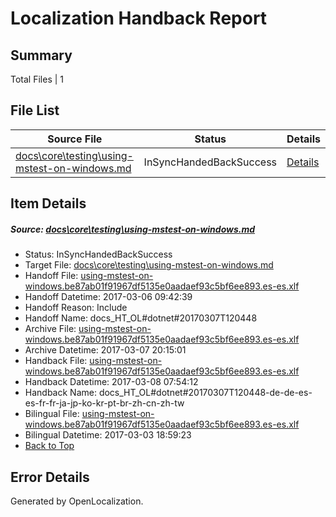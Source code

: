 # <a name='report-top'></a> Localization Handback Report

## Summary
 Total Files | 1

## File List
 Source File | Status | Details 
 ----------- | ------ | ------- 
 [docs\core\testing\using-mstest-on-windows.md](https://github.com/dotnet/docs/blob/095ebad90e3f0b188d208d22f6f16b9552f8ea86/docs/core/testing/using-mstest-on-windows.md) | InSyncHandedBackSuccess | [Details](#954eaa33198caa220b9979298dfd6224909aef7066)

## Item Details
##### <a name='954eaa33198caa220b9979298dfd6224909aef7066'></a> Source: [docs\core\testing\using-mstest-on-windows.md](https://github.com/dotnet/docs/blob/095ebad90e3f0b188d208d22f6f16b9552f8ea86/docs/core/testing/using-mstest-on-windows.md)
* Status: InSyncHandedBackSuccess
* Target File: [docs\core\testing\using-mstest-on-windows.md](https://github.com/dotnet/docs.es-es/blob/0d46f0a4100c006973b9d1d140947ff4f13d0424/docs/core/testing/using-mstest-on-windows.md)
* Handoff File: [using-mstest-on-windows.be87ab01f91967df5135e0aadaef93c5bf6ee893.es-es.xlf](https://github.com/dotnet/docs.handoff/blob/d5bb42ac0a106dff8e1c5b2651412bc9945e21fc/ol-handoff/dotnet/docs.es-es/master/dotnet-core/using-mstest-on-windows.be87ab01f91967df5135e0aadaef93c5bf6ee893.es-es.xlf)
* Handoff Datetime: 2017-03-06 09:42:39
* Handoff Reason: Include
* Handoff Name: docs_HT_OL#dotnet#20170307T120448
* Archive File: [using-mstest-on-windows.be87ab01f91967df5135e0aadaef93c5bf6ee893.es-es.xlf](https://github.com/dotnet/docs.handoff/blob/19bf6a94ce9938c244b472f1303ebe032fbc3abc/ol-archive/dotnet/docs.es-es/master/dotnet-core/using-mstest-on-windows.be87ab01f91967df5135e0aadaef93c5bf6ee893.es-es.xlf)
* Archive Datetime: 2017-03-07 20:15:01
* Handback File: [using-mstest-on-windows.be87ab01f91967df5135e0aadaef93c5bf6ee893.es-es.xlf](https://github.com/dotnet/docs.handback/blob/952d1df29f44407bed31a03e15260e2864cfad40/ol-handback/dotnet/docs.es-es/master/dotnet-core/using-mstest-on-windows.be87ab01f91967df5135e0aadaef93c5bf6ee893.es-es.xlf)
* Handback Datetime: 2017-03-08 07:54:12
* Handback Name: docs_HT_OL#dotnet#20170307T120448-de-de-es-es-fr-fr-ja-jp-ko-kr-pt-br-zh-cn-zh-tw
* Bilingual File: [using-mstest-on-windows.be87ab01f91967df5135e0aadaef93c5bf6ee893.es-es.xlf](https://github.com/dotnet/docs.handback/blob/7694d7f9724fd37ad30e40811db69494156ca9a5/ol-handback/dotnet/docs.es-es/master/dotnet-core/using-mstest-on-windows.be87ab01f91967df5135e0aadaef93c5bf6ee893.es-es.xlf)
* Bilingual Datetime: 2017-03-03 18:59:23
* [Back to Top](#report-top)


## Error Details

Generated by OpenLocalization.
